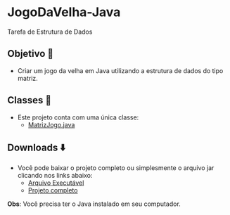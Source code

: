 # JogoDaVelha-Java
Tarefa de Estrutura de Dados
## Objetivo 🎯
- Criar um jogo da velha em Java utilizando a estrutura de dados do tipo matriz.
## Classes 📁
- Este projeto conta com uma única classe: 
  - [MatrizJogo.java](https://github.com/EndryoMachado/JogoDaVelha-Java/blob/main/MatrizJogo.java)
## Downloads ⬇️
- Você pode baixar o projeto completo ou simplesmente o arquivo jar clicando nos links abaixo:
  - [Arquivo Executável](https://github.com/EndryoMachado/JogoDaVelha-Java/raw/main/JogoDaVelha.jar)
  - [Projeto completo](https://github.com/EndryoMachado/JogoDaVelha-Java/raw/main/JogoDaVelha-Java.rar)

**Obs**: Você precisa ter o Java instalado em seu computador.

